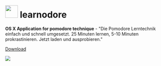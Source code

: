 <img src="https://raw.github.com/stetro/learnodore/master/Idee.png" alt="" width="40"> learnodore 
=================================================================================================



__OS X Application for pomodore technique__ - "Die Pomodore Lerntechnik einfach und schnell umgesetzt. 25 Minuten lernen, 5-10 Minuten prokrastinieren. 
Jetzt laden und ausprobieren." 

[Download](https://github.com/stetro/learnodore/archive/master.zip)

![](https://raw.github.com/stetro/learnodore/master/web/app.png)


